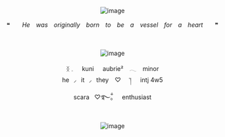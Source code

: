<div align="center">

![image](https://github.com/user-attachments/assets/16447e7e-6c58-42d0-807b-9ec7d8f8ab66)

❝　　*He　was　originally　born　to　be　a　vessel　for　a　heart*　　❞

<div align="center">　

<div align="center">

![image](https://github.com/user-attachments/assets/9fa8de91-21f9-456a-9369-a06be838b1b1)

<div align="center"> ᛝ 𓈒⠀⠀kuni⠀⠀aubrie²⠀ 𓂃 ⠀minor
<div align="center"> he⠀⸝⠀it⠀⸝⠀they⠀ ♡ ⠀  ་།⠀⠀intj 4w5
<div align="center"> scara      ♡࿐ྂ。      enthusiast

<div align="center">　
<div align="center">

![image](https://github.com/user-attachments/assets/3063b7a7-bbf7-4edc-a248-b6e0caeb568b)



